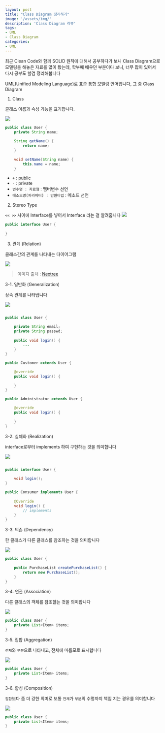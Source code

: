 ```yaml
---
layout: post
title: "Class Diagram 정리하기"
image: '/assets/img/'
description: 'Class Diagram 리뷰'
tags:
- UML
- Class Diagram
categories:
- UML
---
```


최근 Clean Code와 함께 SOLID 원칙에 대해서 공부하다가 보니 Class Diagram으로 모델링을 해놓은 자료를 많이 봤는데, 학부때 배우던 부분이다 보니,
너무 많이 있어서 다시 공부도 할겸 정리해봅니다

UML(Unified Modeling Language)로 표준 통합 모델링 언어입니다, 그 중 Class Diagram

1. Class

클래스 이름과 속성 기능을 표기합니다.

![](https://cdn-images-1.medium.com/max/2000/1*KjVeybRPlhGDa1qcz2OVHQ.png)

```java
public class User {
    private String name;
    
    String getName() {
        return name;
    } 
    
    void setName(String name) {
        this.name = name;
    }
```

- `+` : public
- `-` : private
- `변수명 : 자료형` : 멤버변수 선언 
- `메소드명(파라미터) : 반환타입` : 메소드 선언

2. Stereo Type

`<< >>` 사이에 Interface를 넣어서 Interface 라는 걸 알려줍니다
![](https://cdn-images-1.medium.com/max/1600/1*wix5B1Sl2RXp3Ib6yA4tvw.png)

```java
public interface User {
    
}

```


3. 관계 (Relation)

클래스간의 관계를 나타내는 다이어그램

![](https://cdn-images-1.medium.com/max/1200/1*Rx_7O8uikyczsdDqQzn4bg.png)

> 이미지 출처 : [Nextree](http://www.nextree.co.kr/p6753/)

3-1. 일반화 (Generalization)

상속 관계를 나타냅니다

![](https://cdn-images-1.medium.com/max/2000/1*heYjZ2u3oaHf51BQs0kU8A.png)

```java

public class User {

    private String email;
    private String passwd;
    
    public void login() {
        ...
    }
}

public Customer extends User {

    @override
    public void login() {
        
    }
}

public Administrator extends User {

    @override
    public void login() {
        
    }
}

```

3-2. 실체화 (Realization)

interface로부터 implements 하여 구현하는 것을 의미합니다

![](https://cdn-images-1.medium.com/max/400/1*C0WeRqEAhn2rWWY-Q-Kdkg.png)

```java

public interface User {
    
    void login();
}

public Consumer implements User {
    
    @Override
    void login() {
        // implements
    }
}

```

3-3. 의존 (Dependency)

한 클래스가 다른 클래스를 참조하는 것을 의미합니다

![](https://cdn-images-1.medium.com/max/1200/1*Vk5VuO_HV9rNt2wF9DUOjw.png)

```java
public class User {
    
    public PurchaseList createPurchaseList() {
        return new PurchaseList();
    }
}

```

3-4. 연관 (Association)

다른 클래스의 객체를 참조할는 것을 의미합니다

![](https://cdn-images-1.medium.com/max/400/1*PrSIUJbbEw_8JoCz9stCsw.png)

```java
public class User {
    private List<Item> items;
}
```

3-5. 집합 (Aggregation)

`전체`와 `부분`으로 나타내고, 전체에 마름모로 표시합니다

![](https://cdn-images-1.medium.com/max/600/1*PhhdURvhwI2ugFTUNWCBUw.png)


```java
public class User {
    private List<Item> items;
}
```

3-6. 합성 (Composition)

`집합`보다 좀 더 강한 의미로 보통 `전체`가 `부분`의 수명까지 책임 지는 경우를 의미합니다

![](https://cdn-images-1.medium.com/max/600/1*7Drwm872aTgNzWfAjGb-wA.png)

```java
public class User {
    private List<Item> items;
}
```